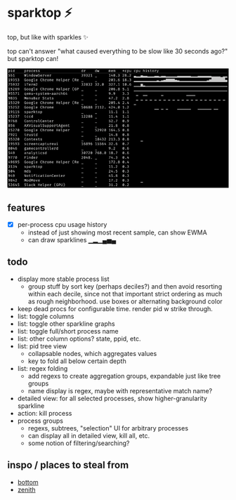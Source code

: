 # sparktop ⚡️

top, but like with sparkles ✨

top can't answer "what caused everything to be slow like 30 seconds ago?" but
sparktop can!

![demo](sparktop.png)

## features

- [x] per-process cpu usage history
  - instead of just showing most recent sample, can show EWMA
  - can draw sparklines ▁▂▁▄▅▄

## todo

- display more stable process list
  - group stuff by sort key (perhaps deciles?) and then avoid resorting within each decile, since not that important strict ordering as much as rough neighborhood. use boxes or alternating background color
- keep dead procs for configurable time. render pid w strike through.
- list: toggle columns
- list: toggle other sparkline graphs
- list: toggle full/short process name
- list: other column options? state, ppid, etc.
- list: pid tree view
  - collapsable nodes, which aggregates values
  - key to fold all below certain depth
- list: regex folding
  - add regexs to create aggregation groups, expandable just like tree groups
  - name display is regex, maybe with representative match name?
- detailed view: for all selected processes, show higher-granularity sparkline
- action: kill process
- process groups
  - regexs, subtrees, "selection" UI for arbitrary processes
  - can display all in detailed view, kill all, etc.
  - some notion of filtering/searching?

## inspo / places to steal from

- [bottom](https://github.com/ClementTsang/bottom/blob/309ebd8dc3ba35f80c93a296ebc688813e988d03/src/lib.rs#L348)
- [zenith](https://github.com/bvaisvil/zenith/blob/master/src/metrics.rs#L387)
